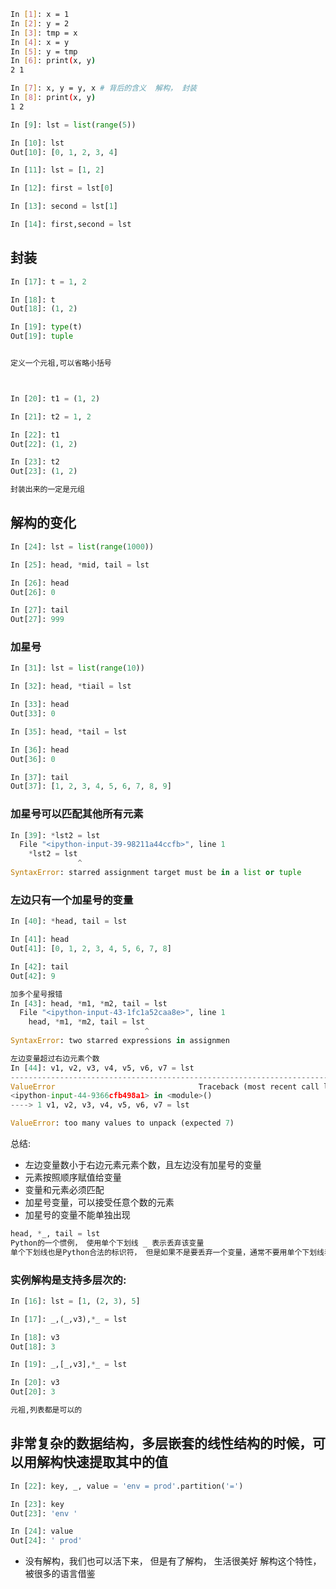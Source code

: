 ```bash
In [1]: x = 1
In [2]: y = 2
In [3]: tmp = x
In [4]: x = y
In [5]: y = tmp
In [6]: print(x, y)
2 1

In [7]: x, y = y, x # 背后的含义  解构， 封装
In [8]: print(x, y)
1 2
```

```py
In [9]: lst = list(range(5))

In [10]: lst
Out[10]: [0, 1, 2, 3, 4]

In [11]: lst = [1, 2]

In [12]: first = lst[0]

In [13]: second = lst[1]

In [14]: first,second = lst

```

## 封装
```py
In [17]: t = 1, 2

In [18]: t
Out[18]: (1, 2)

In [19]: type(t)
Out[19]: tuple


定义一个元祖,可以省略小括号



In [20]: t1 = (1, 2)

In [21]: t2 = 1, 2

In [22]: t1
Out[22]: (1, 2)

In [23]: t2
Out[23]: (1, 2)

封装出来的一定是元组

```

## 解构的变化
```py
In [24]: lst = list(range(1000))

In [25]: head, *mid, tail = lst

In [26]: head
Out[26]: 0

In [27]: tail
Out[27]: 999
```
### 加星号

```py
In [31]: lst = list(range(10))

In [32]: head, *tiail = lst

In [33]: head
Out[33]: 0

In [35]: head, *tail = lst

In [36]: head 
Out[36]: 0

In [37]: tail
Out[37]: [1, 2, 3, 4, 5, 6, 7, 8, 9]
```

### 加星号可以匹配其他所有元素

```py
In [39]: *lst2 = lst
  File "<ipython-input-39-98211a44ccfb>", line 1
    *lst2 = lst
               ^
SyntaxError: starred assignment target must be in a list or tuple
```

### 左边只有一个加星号的变量

```py
In [40]: *head, tail = lst

In [41]: head
Out[41]: [0, 1, 2, 3, 4, 5, 6, 7, 8]

In [42]: tail
Out[42]: 9

加多个星号报错
In [43]: head, *m1, *m2, tail = lst
  File "<ipython-input-43-1fc1a52caa8e>", line 1
    head, *m1, *m2, tail = lst
                              ^
SyntaxError: two starred expressions in assignmen

左边变量超过右边元素个数
In [44]: v1, v2, v3, v4, v5, v6, v7 = lst
---------------------------------------------------------------------------
ValueError                                Traceback (most recent call last)
<ipython-input-44-9366cfb498a1> in <module>()
----> 1 v1, v2, v3, v4, v5, v6, v7 = lst

ValueError: too many values to unpack (expected 7)

```
总结:
* 左边变量数小于右边元素元素个数，且左边没有加星号的变量
* 元素按照顺序赋值给变量
* 变量和元素必须匹配
* 加星号变量，可以接受任意个数的元素
* 加星号的变量不能单独出现

```py
head, *_, tail = lst
Python的一个惯例， 使用单个下划线 _ 表示丢弃该变量
单个下划线也是Python合法的标识符， 但是如果不是要丢弃一个变量，通常不要用单个下划线表示一个有意义的变量
```


### 实例解构是支持多层次的:

```py
In [16]: lst = [1, (2, 3), 5]

In [17]: _,(_,v3),*_ = lst

In [18]: v3
Out[18]: 3

In [19]: _,[_,v3],*_ = lst

In [20]: v3
Out[20]: 3

元祖,列表都是可以的
```

## 非常复杂的数据结构，多层嵌套的线性结构的时候，可以用解构快速提取其中的值

```py
In [22]: key, _, value = 'env = prod'.partition('=')

In [23]: key
Out[23]: 'env '

In [24]: value
Out[24]: ' prod'
```

* 没有解构，我们也可以活下来， 但是有了解构， 生活很美好
解构这个特性，被很多的语言借鉴